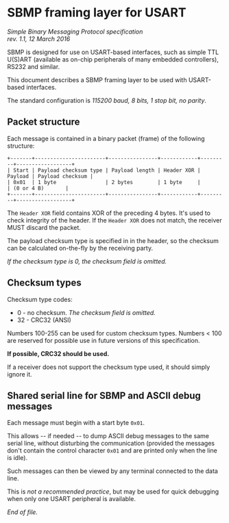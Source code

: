 # SBMP framing layer for USART

<i>
Simple Binary Messaging Protocol specification <br>
rev. 1.1, 12 March 2016
</i>

SBMP is designed for use on USART-based interfaces, such as simple TTL U(S)ART
(available as on-chip peripherals of many embedded controllers), RS232 and 
similar.

This document describes a SBMP framing layer to be used with USART-based 
interfaces.

The standard configuration is *115200 baud, 8 bits, 1 stop bit, no parity*.


## Packet structure

Each message is contained in a binary packet (frame) of the following structure:

```none
+-------+-----------------------+----------------+------------+---------+------------------+
| Start | Payload checksum type | Payload length | Header XOR | Payload | Payload checksum |
| 0x01  | 1 byte                | 2 bytes        | 1 byte     |         | (0 or 4 B)       |
+-------+-----------------------+----------------+------------+---------+------------------+
```

The `Header XOR` field contains XOR of the preceding 4 bytes. It's used to check
integrity of the header. If the `Header XOR` does not match, the receiver MUST 
discard the packet.

The payload checksum type is specified in in the header, so the checksum can be 
calculated on-the-fly by the receiving party.

*If the checksum type is 0, the checksum field is omitted.*


## Checksum types

Checksum type codes:

- 0 - no checksum. *The checksum field is omitted.*
- 32 - CRC32 (ANSI)

Numbers 100-255 can be used for custom checksum types. Numbers < 100 are 
reserved for possible use in future versions of this specification.

**If possible, CRC32 should be used.**

If a receiver does not support the checksum type used, it should simply ignore
it.


## Shared serial line for SBMP and ASCII debug messages

Each message must begin with a start byte `0x01`.

This allows -- if needed -- to dump ASCII debug messages to the same serial
line, without disturbing the communication (provided the messages don't contain
the control character `0x01` and are printed only when the line is idle).

Such messages can then be viewed by any terminal connected to the data line.

This is *not a recommended practice*, but may be used for quick debugging when 
only one USART peripheral is available.

*End of file.*

